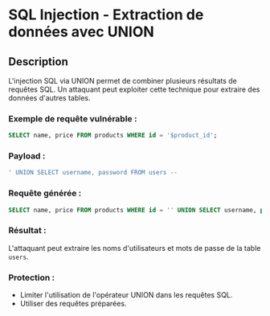 # SQL Injection - Extraction de données avec UNION

## Description
L'injection SQL via UNION permet de combiner plusieurs résultats de requêtes SQL. Un attaquant peut exploiter cette technique pour extraire des données d'autres tables.

### Exemple de requête vulnérable :
```sql
SELECT name, price FROM products WHERE id = '$product_id';
```

### Payload :
```sql
' UNION SELECT username, password FROM users --
```

### Requête générée :
```sql
SELECT name, price FROM products WHERE id = '' UNION SELECT username, password FROM users --';
```

### Résultat :
L'attaquant peut extraire les noms d'utilisateurs et mots de passe de la table `users`.

### Protection :
- Limiter l'utilisation de l'opérateur UNION dans les requêtes SQL.
- Utiliser des requêtes préparées.
